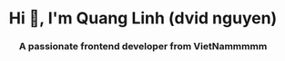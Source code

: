 <h1 align="center">Hi 👋, I'm Quang Linh (dvid nguyen)</h1>
<h3 align="center">A passionate frontend developer from VietNammmmm</h3>




